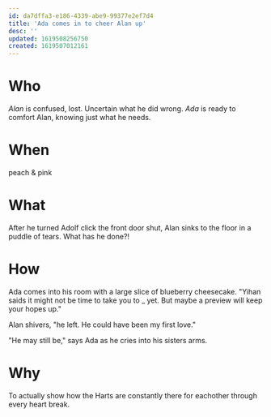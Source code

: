 ```yaml
---
id: da7dffa3-e186-4339-abe9-99377e2ef7d4
title: 'Ada comes in to cheer Alan up'
desc: ''
updated: 1619508256750
created: 1619507012161
---
```

# Who
*Alan* is confused, lost. Uncertain what he did wrong.
*Ada* is ready to comfort Alan, knowing just what he needs.

# When
peach & pink

# What
After he turned Adolf click the front door shut, Alan sinks to the floor in a puddle of tears. What has he done?!

# How
Ada comes into his room with a large slice of blueberry cheesecake. "Yihan saids it might not be time to take you to _  yet. But maybe a preview will keep your hopes up."

Alan shivers, "he left. He could have been my first love."

"He may still be," says Ada as he cries into his sisters arms.

# Why
To actually show how the Harts are constantly there for eachother through every heart break.
